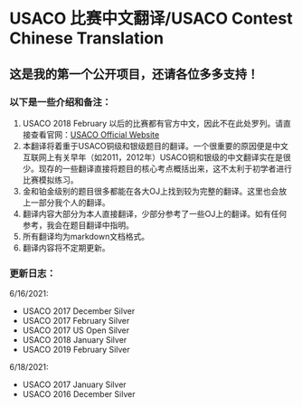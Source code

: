 # USACO 比赛中文翻译/USACO Contest Chinese Translation

## 这是我的第一个公开项目，还请各位多多支持！
### 以下是一些介绍和备注：

1. USACO 2018 February 以后的比赛都有官方中文，因此不在此处罗列。请直接查看官网：[USACO Official Website](usaco.org)
2. 本翻译将着重于USACO铜级和银级题目的翻译。一个很重要的原因便是中文互联网上有关早年（如2011，2012年）USACO铜和银级的中文翻译实在是很少。现存的一些翻译直接将题目的核心考点概括出来，这不太利于初学者进行比赛模拟练习。
3. 金和铂金级别的题目很多都能在各大OJ上找到较为完整的翻译。这里也会放上一部分我个人的翻译。
4. 翻译内容大部分为本人直接翻译，少部分参考了一些OJ上的翻译。如有任何参考，我会在题目翻译中指明。
5. 所有翻译均为markdown文档格式。
6. 翻译内容将不定期更新。

### 更新日志：

6/16/2021:

- USACO 2017 December Silver
- USACO 2017 February Silver
- USACO 2017 US Open Silver
- USACO 2018 January Silver
- USACO 2019 February Silver

6/18/2021: 

- USACO 2017 January Silver
- USACO 2016 December Silver
